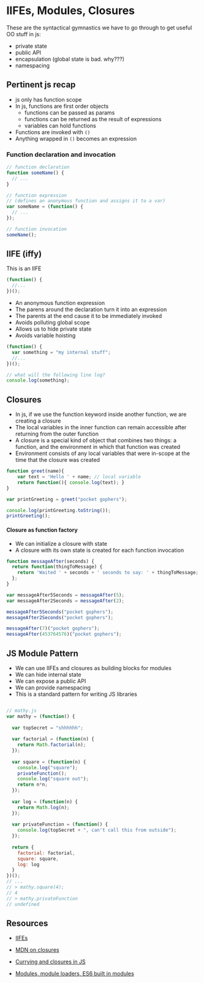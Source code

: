 # IIFEs, Modules, Closures

These are the syntactical gymnastics we have to go through to get useful OO stuff in js:
  - private state
  - public API
  - encapsulation (global state is bad.  why???)
  - namespacing

## Pertinent js recap

- js only has function scope
- In js, functions are first order objects
  - functions can be passed as params
  - functions can be returned as the result of expressions
  - variables can hold functions
- Functions are invoked with `()`
- Anything wrapped in `()` becomes an expression

### Function declaration and invocation

```javascript
// function declaration
function someName() { 
  // ...
}
```

```javascript
// function expression
// (defines an anonymous function and assigns it to a var)
var someName = (function() {
  // ...
});
```

```javascript
// function invocation
someName();
```

## IIFE (iffy)

This is an IIFE

```javascript
(function() {
  //...
})();
```

- An anonymous function expression
- The parens around the declaration turn it into an expression
- The parents at the end cause it to be immediately invoked
- Avoids polluting global scope
- Allows us to hide private state
- Avoids variable hoisting

```javascript
(function() {
  var something = "my internal stuff";
  //...
})();

// what will the following line log?
console.log(something);
```

## Closures

- In js, if we use the function keyword inside another function, we are creating a closure
- The local variables in the inner function can remain accessible after returning from the outer function
- A closure is a special kind of object that combines two things: a function, and the environment in which that function was created
- Environment consists of any local variables that were in-scope at the time that the closure was created

```javascript
function greet(name){
    var text = 'Hello ' + name; // local variable
    return function(){ console.log(text); }
}

var printGreeting = greet("pocket gophers");

console.log(printGreeting.toString());
printGreeting();
```

#### Closure as function factory

- We can initialize a closure with state
- A closure with its own state is created for each function invocation

```javascript
function messageAfter(seconds) {
  return function(thingToMessage) {
    return 'Waited ' + seconds + ' seconds to say: ' + thingToMessage;
  };
}

var messageAfter5Seconds = messageAfter(5);
var messageAfter2Seconds = messageAfter(2);

messageAfter5Seconds("pocket gophers");
messageAfter2Seconds("pocket gophers");

messageAfter(7)("pocket gophers");
messageAfter(453764576)("pocket gophers");
```


## JS Module Pattern

- We can use IIFEs and closures as building blocks for modules
- We can hide internal state
- We can expose a public API
- We can provide namespacing
- This is a standard pattern for writing JS libraries

```javascript

// mathy.js
var mathy = (function() {
  
  var topSecret = "shhhhhh";
  
  var factorial = (function(n) { 
    return Math.factorial(n);
  });
  
  var square = (function(n) {
    console.log("square");
    privateFunction();
    console.log("square out");
    return n*n;
  });
  
  var log = (function(n) {
    return Math.log(n);
  });
  
  var privateFunction = (function() {
    console.log(topSecret + ", can't call this from outside");
  });
  
  return {
    factorial: factorial,
    square: square,
    log: log
  }
})();
// ...
// > mathy.square(4);
// 4
// > mathy.privateFunction
// undefined
```


## Resources

- [IIFEs](http://en.wikipedia.org/wiki/Immediately-invoked_function_expression)

- [MDN on closures](https://developer.mozilla.org/en-US/docs/Web/JavaScript/Closures)
- [Currying and closures in JS](http://engineering.cerner.com/blog/closures-and-currying-in-javascript/)

- [Modules, module loaders, ES6 built in modules](https://www.airpair.com/javascript/posts/the-mind-boggling-universe-of-javascript-modules)

